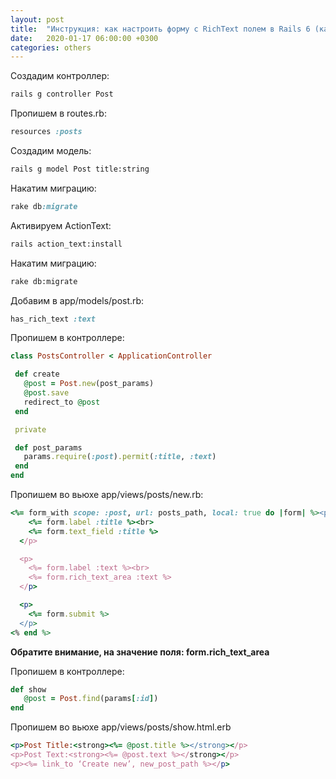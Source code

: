 ```yaml
---
layout: post
title:  "Инструкция: как настроить форму с RichText полем в Rails 6 (как включить ActionText"
date:   2020-01-17 06:00:00 +0300
categories: others
---
```

Создадим контроллер:

```bash
rails g controller Post
```

Пропишем в routes.rb:
```ruby
resources :posts
```

Создадим модель:
```bash
rails g model Post title:string
```

Накатим миграцию:
```ruby
rake db:migrate
```

Активируем ActionText:
```bash
rails action_text:install
```

Накатим миграцию:
```bash
rake db:migrate
```

Добавим в app/models/post.rb:

```ruby
has_rich_text :text
```

Пропишем в контроллере:
```ruby
class PostsController < ApplicationController

 def create
   @post = Post.new(post_params)
   @post.save
   redirect_to @post
 end

 private

 def post_params
   params.require(:post).permit(:title, :text)
 end
end
```

Пропишем во вьюхе app/views/posts/new.rb:

```ruby
<%= form_with scope: :post, url: posts_path, local: true do |form| %><p>
    <%= form.label :title %><br>
    <%= form.text_field :title %>
  </p>

  <p>
    <%= form.label :text %><br>
    <%= form.rich_text_area :text %>
  </p>

  <p>
    <%= form.submit %>
  </p>
<% end %>
```

**Обратите внимание, на значение поля: form.rich_text_area**

Пропишем в контроллере:
```ruby
def show
   @post = Post.find(params[:id])
end
```

Пропишем во вьюхе app/views/posts/show.html.erb

```ruby
<p>Post Title:<strong><%= @post.title %></strong></p>
<p>Post Text:<strong><%= @post.text %></strong></p>
<p><%= link_to ‘Create new’, new_post_path %></p>
```